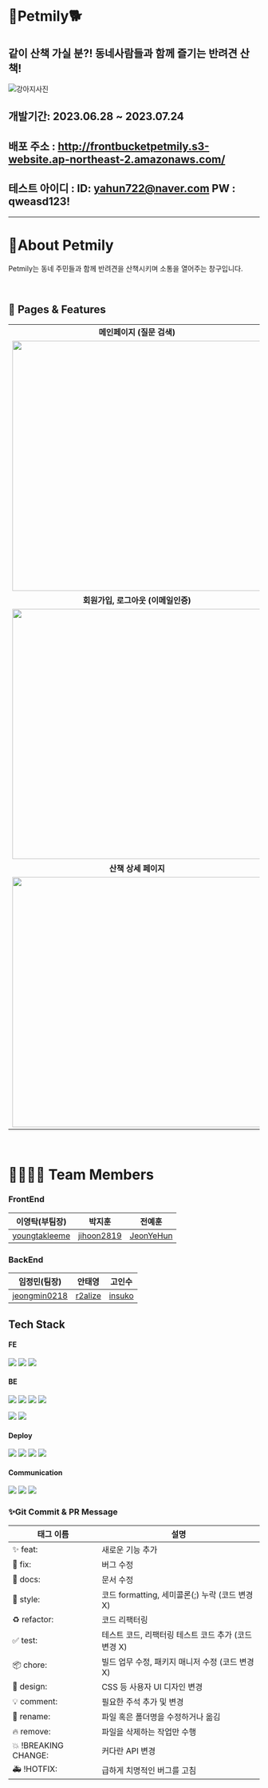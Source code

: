#  🦴Petmily🐕

## 같이 산책 가실 분?! 동네사람들과 함께 즐기는 반려견 산책!
![강아지사진](https://cdn.imweb.me/upload/S201807025b39d1981b0b0/5cac274d00b12.jpg)

## 개발기간: 2023.06.28 ~ 2023.07.24
## 배포 주소 : http://frontbucketpetmily.s3-website.ap-northeast-2.amazonaws.com/
## 테스트 아이디 : ID: yahun722@naver.com PW : qweasd123!
----------------------------------------------------------------------------------------
# 🐩About Petmily
  Petmily는 동네 주민들과 함께 반려견을 산책시키며 소통을 열어주는 창구입니다.

  <br/>

## 🌟 Pages & Features



|||
|:---:|:---:|
|**메인페이지 (질문 검색)**|**산책 글 작성**|
|<img width="500px" src="https://github.com/codestates-seb/seb44_main_031/assets/91462693/8ecd89b8-e39f-4b2b-87ea-a1409eb5f755"/>|<img width="500px" src="https://github.com/codestates-seb/seb44_main_031/assets/91462693/93bb1cfe-44c7-46a4-8017-b84ce2e04bc4"/>|
|**회원가입, 로그아웃 (이메일인증)**|**로그인**|
|<img width="500px" src="https://github.com/codestates-seb/seb44_main_031/assets/91462693/ca78f911-560b-4d12-a9b8-9d7eb4338dae"/>|<img width="500px" src="https://github.com/codestates-seb/seb44_main_031/assets/91462693/96497c0d-6a2b-42c6-938a-5ae44c7d2916"/>|
|**산책 상세 페이지**|**마이 페이지**|
|<img width="500px" src="https://github.com/codestates-seb/seb44_main_031/assets/91462693/ee717851-e7e5-4b87-b5b2-08d38126b119"/>|<img width="500px" src="https://github.com/codestates-seb/seb44_main_031/assets/91462693/20c2f04f-435e-42ec-8b9a-ab318082996b"/>|


<br/>

# 👨‍👩‍👧‍👦 Team Members

### FrontEnd

| 이영탁(부팀장) | 박지훈  | 전예훈 |
|--------------|----------|----------|
|[youngtakleeme](https://github.com/youngtakleeme)|[jihoon2819](https://github.com/jihoon2819)|[JeonYeHun](https://github.com/JeonYeHun)|

### BackEnd

|  임정민(팀장) | 안태영 | 고인수 |
|--------------|----------|----------|
|[jeongmin0218](https://github.com/jeongmin0218)|[r2alize](https://github.com/r2alize)|[insuko](https://github.com/insuko)|

## Tech Stack

#### FE

<img src="https://img.shields.io/badge/javascript-F7DF1E?style=flat-square&logo=javascript&logoColor=white"/> <img src="https://img.shields.io/badge/react-61DAFB?style=flat-square&logo=react&logoColor=white"/> <img src="https://img.shields.io/badge/axios-5A29E4?style=flat-square&logo=axios&logoColor=white"/> 


#### BE

<img src="https://img.shields.io/badge/java-3766AB?style=flat-square&logo=java&logoColor=white"/> <img src="https://img.shields.io/badge/Spring-6DB33F?style=flat-square&logo=Spring&logoColor=white"/> <img src="https://img.shields.io/badge/springboot-6DB33F?style=flat-square&logo=springboot&logoColor=white"/> <img src="https://img.shields.io/badge/springsecurity-6DB33F?style=flat-square&logo=springsecurity&logoColor=white"/> 

<img src="https://img.shields.io/badge/redis-DC382D?style=flat-square&logo=redis&logoColor=white"/> <img src="https://img.shields.io/badge/mysql-4479A1?style=flat-square&logo=mysql&logoColor=white"/> 


#### Deploy

<img src="https://img.shields.io/badge/amazonaws-232F3E?style=flat-square&logo=amazonaws&logoColor=white"/> <img src="https://img.shields.io/badge/amazons3-569A31?style=flat-square&logo=amazons3&logoColor=white"/> <img src="https://img.shields.io/badge/amazonec2-FF9900?style=flat-square&logo=amazonec2&logoColor=white"/> <img src="https://img.shields.io/badge/amazonrds-527FFF?style=flat-square&logo=amazonrds&logoColor=white"/>


#### Communication

<img src="https://img.shields.io/badge/notion-000000?style=flat-square&logo=notion&logoColor=white"/> <img src="https://img.shields.io/badge/discord-5865F2?style=flat-square&logo=discord&logoColor=white"/> <img src="https://img.shields.io/badge/zoom-2D8CFF?style=flat-square&logo=zoom&logoColor=white"/>


### ✨Git Commit & PR Message
|    태그 이름    |                설명               |
|-----------------|-----------------------------------|
| ✨ feat:        | 새로운 기능 추가                   |
|🐛 fix:           | 버그 수정                          |
|📝 docs:| 문서 수정|
|💄 style:| 코드 formatting, 세미콜론(;) 누락 (코드 변경 X)|
|♻ refactor:| 코드 리팩터링|
|✅ test:| 테스트 코드, 리팩터링 테스트 코드 추가 (코드 변경 X)|
|📦 chore:| 빌드 업무 수정, 패키지 매니저 수정 (코드 변경 X)|
|🎨 design:| CSS 등 사용자 UI 디자인 변경             |
|💡 comment:| 필요한 주석 추가 및 변경|
|🚚 rename:| 파일 혹은 폴더명을 수정하거나 옮김| 
|🔥 remove:| 파일을 삭제하는 작업만 수행| 
|💥 !BREAKING CHANGE:| 커다란 API 변경| 
|🚑 !HOTFIX:| 급하게 치명적인 버그를 고침|

